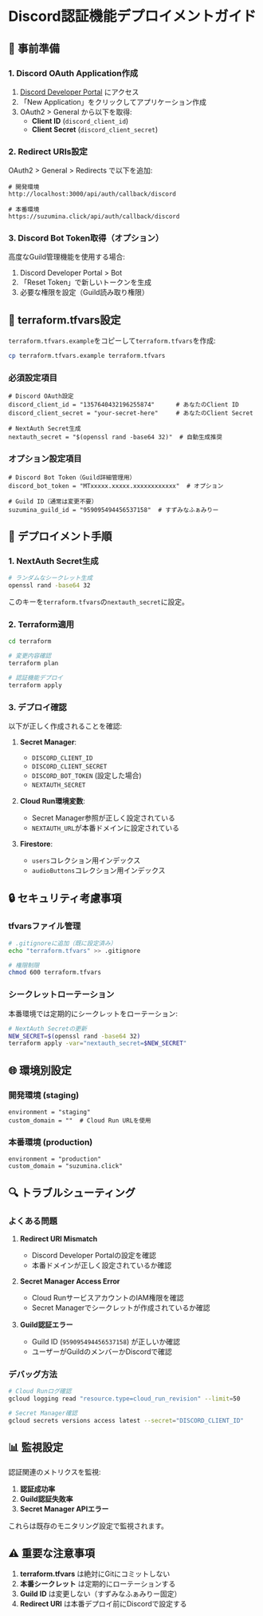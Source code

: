 # Discord認証機能デプロイメントガイド

## 🔧 事前準備

### 1. Discord OAuth Application作成

1. [Discord Developer Portal](https://discord.com/developers/applications) にアクセス
2. 「New Application」をクリックしてアプリケーション作成
3. OAuth2 > General から以下を取得:
   - **Client ID** (`discord_client_id`)
   - **Client Secret** (`discord_client_secret`)

### 2. Redirect URIs設定

OAuth2 > General > Redirects で以下を追加:

```
# 開発環境
http://localhost:3000/api/auth/callback/discord

# 本番環境
https://suzumina.click/api/auth/callback/discord
```

### 3. Discord Bot Token取得（オプション）

高度なGuild管理機能を使用する場合:

1. Discord Developer Portal > Bot
2. 「Reset Token」で新しいトークンを生成
3. 必要な権限を設定（Guild読み取り権限）

## 📝 terraform.tfvars設定

`terraform.tfvars.example`をコピーして`terraform.tfvars`を作成:

```bash
cp terraform.tfvars.example terraform.tfvars
```

### 必須設定項目

```hcl
# Discord OAuth設定
discord_client_id = "1357640432196255874"      # あなたのClient ID
discord_client_secret = "your-secret-here"     # あなたのClient Secret

# NextAuth Secret生成
nextauth_secret = "$(openssl rand -base64 32)"  # 自動生成推奨
```

### オプション設定項目

```hcl
# Discord Bot Token（Guild詳細管理用）
discord_bot_token = "MTxxxxx.xxxxx.xxxxxxxxxxxx"  # オプション

# Guild ID（通常は変更不要）
suzumina_guild_id = "959095494456537158"  # すずみなふぁみりー
```

## 🚀 デプロイメント手順

### 1. NextAuth Secret生成

```bash
# ランダムなシークレット生成
openssl rand -base64 32
```

このキーを`terraform.tfvars`の`nextauth_secret`に設定。

### 2. Terraform適用

```bash
cd terraform

# 変更内容確認
terraform plan

# 認証機能デプロイ
terraform apply
```

### 3. デプロイ確認

以下が正しく作成されることを確認:

1. **Secret Manager**:
   - `DISCORD_CLIENT_ID`
   - `DISCORD_CLIENT_SECRET`
   - `DISCORD_BOT_TOKEN` (設定した場合)
   - `NEXTAUTH_SECRET`

2. **Cloud Run環境変数**:
   - Secret Manager参照が正しく設定されている
   - `NEXTAUTH_URL`が本番ドメインに設定されている

3. **Firestore**:
   - `users`コレクション用インデックス
   - `audioButtons`コレクション用インデックス

## 🔒 セキュリティ考慮事項

### tfvarsファイル管理

```bash
# .gitignoreに追加（既に設定済み）
echo "terraform.tfvars" >> .gitignore

# 権限制限
chmod 600 terraform.tfvars
```

### シークレットローテーション

本番環境では定期的にシークレットをローテーション:

```bash
# NextAuth Secretの更新
NEW_SECRET=$(openssl rand -base64 32)
terraform apply -var="nextauth_secret=$NEW_SECRET"
```

## 🌐 環境別設定

### 開発環境 (staging)

```hcl
environment = "staging"
custom_domain = ""  # Cloud Run URLを使用
```

### 本番環境 (production)

```hcl
environment = "production"
custom_domain = "suzumina.click"
```

## 🔍 トラブルシューティング

### よくある問題

1. **Redirect URI Mismatch**
   - Discord Developer Portalの設定を確認
   - 本番ドメインが正しく設定されているか確認

2. **Secret Manager Access Error**
   - Cloud RunサービスアカウントのIAM権限を確認
   - Secret Managerでシークレットが作成されているか確認

3. **Guild認証エラー**
   - Guild ID (`959095494456537158`) が正しいか確認
   - ユーザーがGuildのメンバーかDiscordで確認

### デバッグ方法

```bash
# Cloud Runログ確認
gcloud logging read "resource.type=cloud_run_revision" --limit=50

# Secret Manager確認
gcloud secrets versions access latest --secret="DISCORD_CLIENT_ID"
```

## 📊 監視設定

認証関連のメトリクスを監視:

1. **認証成功率**
2. **Guild認証失敗率**
3. **Secret Manager APIエラー**

これらは既存のモニタリング設定で監視されます。

## ⚠️ 重要な注意事項

1. **terraform.tfvars** は絶対にGitにコミットしない
2. **本番シークレット** は定期的にローテーションする
3. **Guild ID** は変更しない（すずみなふぁみりー固定）
4. **Redirect URI** は本番デプロイ前にDiscordで設定する